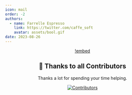 ```yaml
---
icon: mail
order: -2
authors:
  - name: Farrelle Espresso
    link: https://twitter.com/caffe_soft
    avatar: assets/bool.gif
date: 2023-08-26
---
```


<div align="center">

[!embed](https://www.youtube.com/embed/YG3EhWlBaoI)

## 🏅 Thanks to all Contributors
Thanks a lot for spending your time helping.

[![Contributors](https://contrib.rocks/image?repo=virtualflags/archive)](https://github.com/virtualflags/archive/graphs/contributors)

